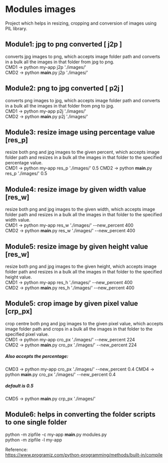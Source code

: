 # Modules images

Project which helps in resizing, cropping and conversion of images using PIL library.

## Module1: jpg to png converted [ j2p ]
converts jpg images to png, which accepts image folder path and converts in a bulk all the images in that folder from jpg to png.  
CMD1 -> python my-app j2p './images/'  
CMD2 -> python __main__.py j2p './images/'


## Module2: png to jpg converted [ p2j ]
converts png images to jpg, which accepts image folder path and converts in a bulk all the images in that folder from png to jpg.  
CMD1 -> python my-app p2j './images/'  
CMD2 -> python __main__.py p2j './images/'

## Module3: resize image using __percentage__ value [res_p]
resize both png and jpg images to the given percent, which accepts image folder path and resizes in a bulk all the images in that folder to the specified percentage value.  
CMD1 -> python my-app res_p './images/' 0.5
CMD2 -> python __main__.py res_p './images/' 0.5  


## Module4: resize image by given __width__ value [res_w]
resize both png and jpg images to the given width, which accepts image folder path and resizes in a bulk all the images in that folder to the specified width value.   
CMD1 -> python my-app res_w './images/' --new_percent 400  
CMD2 -> python __main__.py res_w './images/' --new_percent 400  

## Module5: resize image by given __height__ value [res_w]
resize both png and jpg images to the given height, which accepts image folder path and resizes in a bulk all the images in that folder to the specified height value.   
CMD1 -> python my-app res_h './images/' --new_percent 400  
CMD2 -> python __main__.py res_h './images/' --new_percent 400 

## Module5: crop image by given __pixel__ value [crp_px]
crop centre both png and jpg images to the given pixel value, which accepts image folder path and crops in a bulk all the images in that folder to the specified pixel value.   
CMD1 -> python my-app cro_px './images/' --new_percent 224  
CMD2 -> python __main__.py cro_px './images/' --new_percent 224

##### Also accepts the percentage:  
CMD3 -> python my-app cro_px './images/' --new_percent 0.4 
CMD4 -> python __main__.py cro_px './images/' --new_percent 0.4
##### default is 0.5  
CMD5 -> python __main__.py crp_px './images/'

## Module6: helps in converting the folder scripts to one single folder
  
python -m zipfile -c my-app __main__.py   modules.py  
python -m zipfile -l my-app 

Reference:  
https://www.programiz.com/python-programming/methods/built-in/compile

